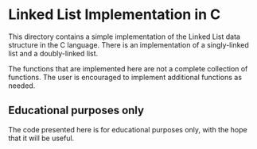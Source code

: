 # Linked List Implementation in C
This directory contains a simple implementation of the Linked List data structure in the C language. There is an implementation of a singly-linked list and a doubly-linked list.

The functions that are implemented here are not a complete collection of functions. The user is encouraged to implement additional functions as needed.

## Educational purposes only
The code presented here is for educational purposes only, with the hope that it will be useful.

